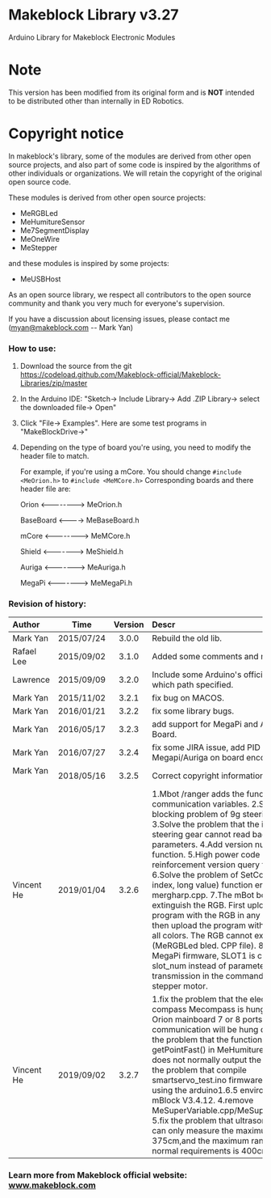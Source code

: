 # Makeblock Library v3.27

Arduino Library for Makeblock Electronic Modules

# Note
This version has been modified from its original form and is **NOT** intended to be distributed other than internally in ED Robotics.

# Copyright notice

In makeblock's library, some of the modules are derived from other open source projects, and also part of some code is inspired by the algorithms of other individuals or organizations. We will retain the copyright of the original open source code.

These modules is derived from other open source projects:

- MeRGBLed
- MeHumitureSensor
- Me7SegmentDisplay
- MeOneWire
- MeStepper

and these modules is inspired by some projects:

- MeUSBHost

As an open source library, we respect all contributors to the open source community and thank you very much for everyone's supervision.

If you have a discussion about licensing issues, please contact me (myan@makeblock.com -- Mark Yan)

### How to use:

1. Download the source from the git https://codeload.github.com/Makeblock-official/Makeblock-Libraries/zip/master

2. In the Arduino IDE: "Sketch-> Include Library-> Add .ZIP Library-> select the downloaded file-> Open"

3. Click "File-> Examples". Here are some test programs in "MakeBlockDrive->"

4. Depending on the type of board you're using, you need to modify the header file to match.

   For example, if you're using a mCore. You should change `#include <MeOrion.h>` to `#include <MeMCore.h>`
   Corresponding boards and there header file are:

   Orion <-------->  MeOrion.h

   BaseBoard <---->  MeBaseBoard.h

   mCore <-------->  MeMCore.h

   Shield <------->  MeShield.h

   Auriga <------->  MeAuriga.h

   MegaPi <------->  MeMegaPi.h
   
### Revision of history:

|Author      |       Time      |   Version    |    Descr     |
|:--------   |      :-----:    |   :----:     |    :-----    |
|Mark Yan    |     2015/07/24  |   3.0.0      |    Rebuild the old lib.|
|Rafael Lee  |     2015/09/02  |   3.1.0      |    Added some comments and macros.|
|Lawrence    |     2015/09/09  |   3.2.0      |    Include some Arduino's official headfiles which path specified.|
|Mark Yan    |     2015/11/02  |   3.2.1      |    fix bug on MACOS.|
|Mark Yan    |     2016/01/21  |   3.2.2      |    fix some library bugs.|
|Mark Yan    |     2016/05/17  |   3.2.3      |    add support for MegaPi and Auriga Board.|
|Mark Yan    |     2016/07/27  |   3.2.4      |    fix some JIRA issue, add PID motion for Megapi/Auriga on board encoder motor.|
|Mark Yan    |     2018/05/16  |   3.2.5      |    Correct copyright information.|
|Vincent He  |     2019/01/04  |   3.2.6      |    1.Mbot /ranger adds the function of communication variables. 2.Solve the blocking problem of 9g steering gear. 3.Solve the problem that the intelligent steering gear cannot read back the parameters. 4.Add version number function. 5.High power code motor reinforcement version query function. 6.Solve the problem of SetColor (uint8_t index, long value) function error in mergharp.cpp. 7.The mBot board cannot extinguish the RGB. First upload the program with the RGB in any color, and then upload the program with the RGB in all colors. The RGB cannot extinguish (MeRGBLed bled. CPP file). 8.In the MegaPi firmware, SLOT1 is changed to slot_num instead of parameter transmission in the command processing stepper motor.|
|Vincent He  |     2019/09/02  |   3.2.7      |    1.fix the problem that the electronic compass Mecompass is hung on the Orion mainboard 7 or 8 ports and communication will be hung dead. 2.fix the problem that the function getPointFast() in MeHumitureSensor.cpp does not normally output the value. 3.fix the problem that compile smartservo_test.ino firmware error report using the arduino1.6.5 environment with mBlock V3.4.12. 4.remove MeSuperVariable.cpp/MeSuperVariable.h. 5.fix the problem that ultrasonic module can only measure the maximum range of 375cm,and the maximum range of normal requirements is 400cm.|

### Learn more from Makeblock official website: www.makeblock.com
